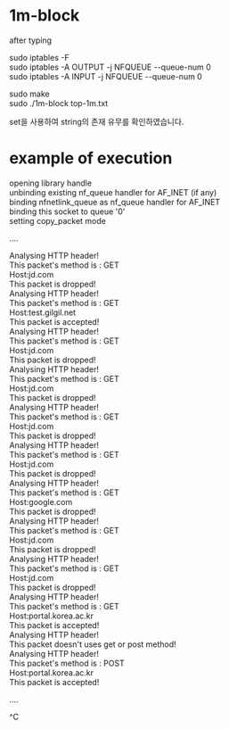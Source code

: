 # 1m-block    

after typing    
    
sudo iptables -F    
sudo iptables -A OUTPUT -j NFQUEUE --queue-num 0    
sudo iptables -A INPUT -j NFQUEUE --queue-num 0    
    
sudo make    
sudo ./1m-block top-1m.txt    

set을 사용하여 string의 존재 유무를 확인하였습니다. 
    
# example of execution    
    
opening library handle    
unbinding existing nf_queue handler for AF_INET (if any)    
binding nfnetlink_queue as nf_queue handler for AF_INET    
binding this socket to queue '0'    
setting copy_packet mode    
    
....
        
Analysing HTTP header!    
This packet's method is : GET    
Host:jd.com    
This packet is dropped!    
Analysing HTTP header!    
This packet's method is : GET    
Host:test.gilgil.net    
This packet is accepted!    
Analysing HTTP header!    
This packet's method is : GET    
Host:jd.com    
This packet is dropped!    
Analysing HTTP header!    
This packet's method is : GET    
Host:jd.com    
This packet is dropped!    
Analysing HTTP header!    
This packet's method is : GET    
Host:jd.com    
This packet is dropped!    
Analysing HTTP header!    
This packet's method is : GET    
Host:jd.com    
This packet is dropped!    
Analysing HTTP header!    
This packet's method is : GET    
Host:google.com    
This packet is dropped!    
Analysing HTTP header!    
This packet's method is : GET    
Host:jd.com    
This packet is dropped!    
Analysing HTTP header!    
This packet's method is : GET    
Host:jd.com    
This packet is dropped!    
Analysing HTTP header!    
This packet's method is : GET    
Host:portal.korea.ac.kr    
This packet is accepted!    
Analysing HTTP header!    
This packet doesn't uses get or post method!    
Analysing HTTP header!    
This packet's method is : POST    
Host:portal.korea.ac.kr    
This packet is accepted!     
    
....
        
^C

